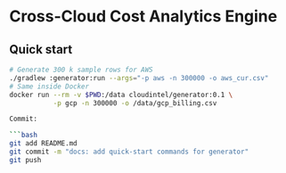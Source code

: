 # Cross-Cloud Cost Analytics Engine

## Quick start

```bash
# Generate 300 k sample rows for AWS
./gradlew :generator:run --args="-p aws -n 300000 -o aws_cur.csv"
# Same inside Docker
docker run --rm -v $PWD:/data cloudintel/generator:0.1 \
           -p gcp -n 300000 -o /data/gcp_billing.csv

Commit:

```bash
git add README.md
git commit -m "docs: add quick-start commands for generator"
git push
